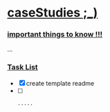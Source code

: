 # <ins> caseStudies ;_) </ins>

###  <ins> important things to know !!! </ins>

...

### <ins> Task List </ins>

- [x]    create template readme
- [ ]     .....
